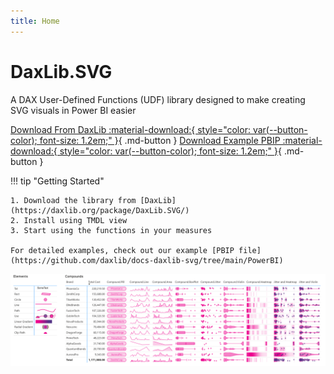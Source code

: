 ```yaml
---
title: Home
---
```


# DaxLib.SVG

A DAX User-Defined Functions (UDF) library designed to make creating SVG visuals in Power BI easier

[Download From DaxLib :material-download:{ style="color: var(--button-color); font-size: 1.2em;" }](https://daxlib.org/package/daxlib.svg/){ .md-button }
[Download Example PBIP :material-download:{ style="color: var(--button-color); font-size: 1.2em;" }](https://github.com/daxlib/docs-daxlib-svg/tree/main/PowerBI){ .md-button } 

!!! tip "Getting Started"

    1. Download the library from [DaxLib](https://daxlib.org/package/DaxLib.SVG/)
    2. Install using TMDL view
    3. Start using the functions in your measures
     
    For detailed examples, check out our example [PBIP file](https://github.com/daxlib/docs-daxlib-svg/tree/main/PowerBI)

![Library](./assets/images/library.png)